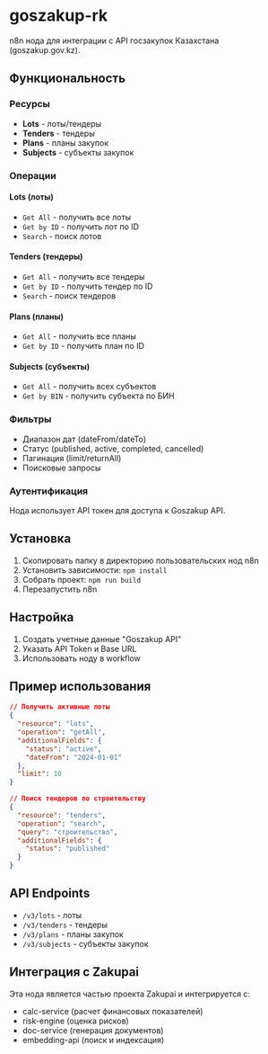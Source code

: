 # goszakup-rk

n8n нода для интеграции с API госзакупок Казахстана (goszakup.gov.kz).

## Функциональность

### Ресурсы

- **Lots** - лоты/тендеры
- **Tenders** - тендеры
- **Plans** - планы закупок
- **Subjects** - субъекты закупок

### Операции

#### Lots (лоты)

- `Get All` - получить все лоты
- `Get by ID` - получить лот по ID
- `Search` - поиск лотов

#### Tenders (тендеры)

- `Get All` - получить все тендеры
- `Get by ID` - получить тендер по ID
- `Search` - поиск тендеров

#### Plans (планы)

- `Get All` - получить все планы
- `Get by ID` - получить план по ID

#### Subjects (субъекты)

- `Get All` - получить всех субъектов
- `Get by BIN` - получить субъекта по БИН

### Фильтры

- Диапазон дат (dateFrom/dateTo)
- Статус (published, active, completed, cancelled)
- Пагинация (limit/returnAll)
- Поисковые запросы

### Аутентификация

Нода использует API токен для доступа к Goszakup API.

## Установка

1. Скопировать папку в директорию пользовательских нод n8n
1. Установить зависимости: `npm install`
1. Собрать проект: `npm run build`
1. Перезапустить n8n

## Настройка

1. Создать учетные данные "Goszakup API"
1. Указать API Token и Base URL
1. Использовать ноду в workflow

## Пример использования

```json
// Получить активные лоты
{
  "resource": "lots",
  "operation": "getAll",
  "additionalFields": {
    "status": "active",
    "dateFrom": "2024-01-01"
  },
  "limit": 10
}

// Поиск тендеров по строительству
{
  "resource": "tenders",
  "operation": "search",
  "query": "строительство",
  "additionalFields": {
    "status": "published"
  }
}
```

## API Endpoints

- `/v3/lots` - лоты
- `/v3/tenders` - тендеры
- `/v3/plans` - планы закупок
- `/v3/subjects` - субъекты закупок

## Интеграция с Zakupai

Эта нода является частью проекта Zakupai и интегрируется с:

- calc-service (расчет финансовых показателей)
- risk-engine (оценка рисков)
- doc-service (генерация документов)
- embedding-api (поиск и индексация)
